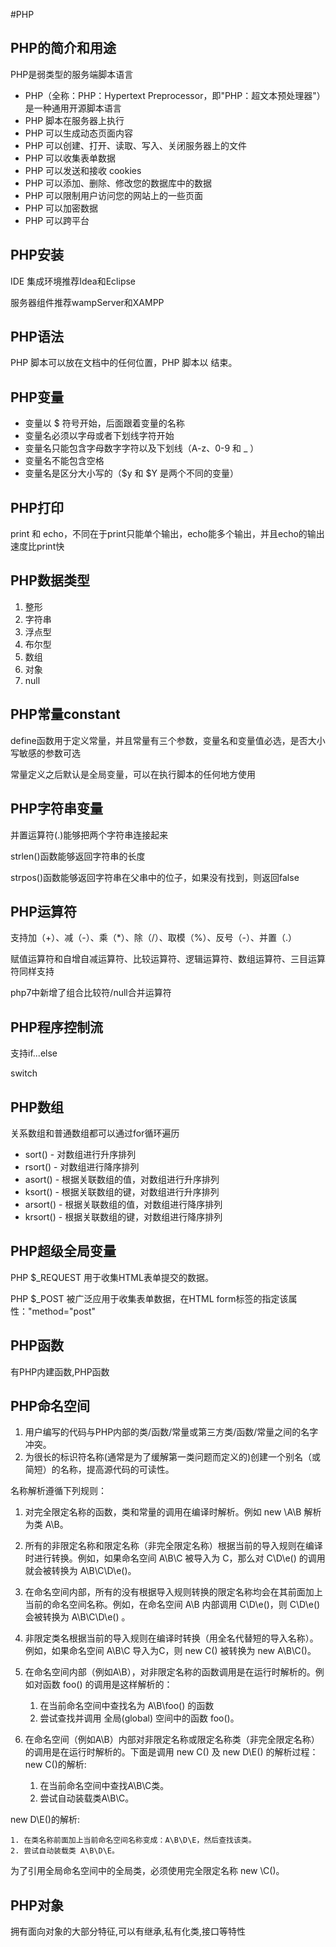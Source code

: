 #PHP
## PHP的简介和用途
PHP是弱类型的服务端脚本语言

 - PHP（全称：PHP：Hypertext Preprocessor，即"PHP：超文本预处理器"）是一种通用开源脚本语言
 - PHP 脚本在服务器上执行
 - PHP 可以生成动态页面内容
 - PHP 可以创建、打开、读取、写入、关闭服务器上的文件
 - PHP 可以收集表单数据
 - PHP 可以发送和接收 cookies
 - PHP 可以添加、删除、修改您的数据库中的数据
 - PHP 可以限制用户访问您的网站上的一些页面
 - PHP 可以加密数据
 - PHP 可以跨平台
 
## PHP安装

IDE 集成环境推荐Idea和Eclipse

服务器组件推荐wampServer和XAMPP

## PHP语法

PHP 脚本可以放在文档中的任何位置，PHP 脚本以 <?php 开始，以 ?> 结束。

## PHP变量 

- 变量以 $ 符号开始，后面跟着变量的名称
- 变量名必须以字母或者下划线字符开始
- 变量名只能包含字母数字字符以及下划线（A-z、0-9 和 _ ）
- 变量名不能包含空格
- 变量名是区分大小写的（$y 和 $Y 是两个不同的变量）
## PHP打印
print 和 echo，不同在于print只能单个输出，echo能多个输出，并且echo的输出速度比print快

## PHP数据类型
 1. 整形
 2. 字符串
 3. 浮点型
 4. 布尔型
 5. 数组
 6. 对象
 7. null
 
## PHP常量constant

define函数用于定义常量，并且常量有三个参数，变量名和变量值必选，是否大小写敏感的参数可选

常量定义之后默认是全局变量，可以在执行脚本的任何地方使用

## PHP字符串变量

并置运算符(.)能够把两个字符串连接起来

strlen()函数能够返回字符串的长度

strpos()函数能够返回字符串在父串中的位子，如果没有找到，则返回false

## PHP运算符

支持加（+）、减（-）、乘（*）、除（/）、取模（%）、反号（-）、并置（.） 

赋值运算符和自增自减运算符、比较运算符、逻辑运算符、数组运算符、三目运算符同样支持

php7中新增了组合比较符/null合并运算符

## PHP程序控制流

支持if...else

switch

## PHP数组

关系数组和普通数组都可以通过for循环遍历

- sort() - 对数组进行升序排列
- rsort() - 对数组进行降序排列
- asort() - 根据关联数组的值，对数组进行升序排列
- ksort() - 根据关联数组的键，对数组进行升序排列
- arsort() - 根据关联数组的值，对数组进行降序排列
- krsort() - 根据关联数组的键，对数组进行降序排列

## PHP超级全局变量

PHP $_REQUEST 用于收集HTML表单提交的数据。

PHP $_POST 被广泛应用于收集表单数据，在HTML form标签的指定该属性："method="post"
## PHP函数

有PHP内建函数,PHP函数

## PHP命名空间

1. 用户编写的代码与PHP内部的类/函数/常量或第三方类/函数/常量之间的名字冲突。
2. 为很长的标识符名称(通常是为了缓解第一类问题而定义的)创建一个别名（或简短）的名称，提高源代码的可读性。

名称解析遵循下列规则：
1. 对完全限定名称的函数，类和常量的调用在编译时解析。例如 new \A\B 解析为类 A\B。
2. 所有的非限定名称和限定名称（非完全限定名称）根据当前的导入规则在编译时进行转换。例如，如果命名空间 A\B\C 被导入为 C，那么对 C\D\e() 的调用就会被转换为 A\B\C\D\e()。
3. 在命名空间内部，所有的没有根据导入规则转换的限定名称均会在其前面加上当前的命名空间名称。例如，在命名空间 A\B 内部调用 C\D\e()，则 C\D\e() 会被转换为 A\B\C\D\e() 。
4. 非限定类名根据当前的导入规则在编译时转换（用全名代替短的导入名称）。例如，如果命名空间 A\B\C 导入为C，则 new C() 被转换为 new A\B\C()。

5. 在命名空间内部（例如A\B），对非限定名称的函数调用是在运行时解析的。例如对函数 foo() 的调用是这样解析的：

	1. 在当前命名空间中查找名为 A\B\foo() 的函数
	2. 尝试查找并调用 全局(global) 空间中的函数 foo()。
	
6. 在命名空间（例如A\B）内部对非限定名称或限定名称类（非完全限定名称）的调用是在运行时解析的。下面是调用 new C() 及 new D\E() 的解析过程： new C()的解析:

	1. 在当前命名空间中查找A\B\C类。
	2. 尝试自动装载类A\B\C。
	
new D\E()的解析:

	1. 在类名称前面加上当前命名空间名称变成：A\B\D\E，然后查找该类。
	2. 尝试自动装载类 A\B\D\E。
	
为了引用全局命名空间中的全局类，必须使用完全限定名称 new \C()。
## PHP对象
拥有面向对象的大部分特征,可以有继承,私有化类,接口等特性


